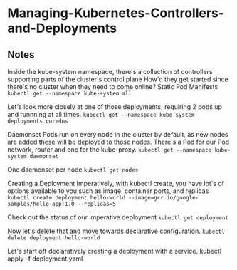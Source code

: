 # Managing-Kubernetes-Controllers-and-Deployments


## Notes
Inside the kube-system namespace, there's a collection of controllers supporting parts of the cluster's control plane
How'd they get started since there's no cluster when they need to come online? Static Pod Manifests
`kubectl get --namespace kube-system all`

Let's look more closely at one of those deployments, requiring 2 pods up and runnning at all times.
`kubectl get --namespace kube-system deployments coredns`

Daemonset Pods run on every node in the cluster by default, as new nodes are added these will be deployed to those nodes.
There's a Pod for our Pod network, router and one for the kube-proxy.
`kubectl get --namespace kube-system daemonset`

One daemonset per node
`kubectl get nodes`

Creating a Deployment Imperatively, with kubectl create, you have lot's of options available to you such as image, container ports, and replicas
`kubectl create deployment hello-world --image=gcr.io/google-samples/hello-app:1.0 --replicas=5`

Check out the status of our imperative deployment
`kubectl get deployment`

Now let's delete that and move towards declarative configuration.
`kubectl delete deployment hello-world`

Let's start off declaratively creating a deployment with a service.
kubectl apply -f deployment.yaml